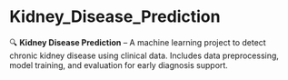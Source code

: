 # Kidney_Disease_Prediction

🔍 **Kidney Disease Prediction** – A machine learning project to detect chronic kidney disease using clinical data. Includes data preprocessing, model training, and evaluation for early diagnosis support.
